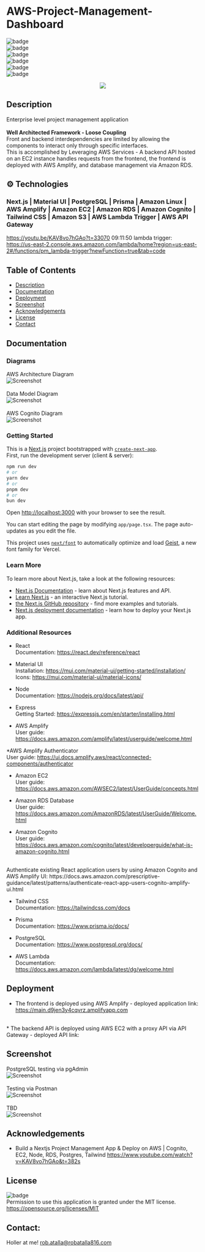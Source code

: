 # AWS-Project-Management-Dashboard

  ![badge](https://img.shields.io/github/languages/top/ratalla816/AWS-Project-Management-Dashboard)
  <br> 
  ![badge](https://img.shields.io/github/languages/count/ratalla816/AWS-Project-Management-Dashboard)
  <br>
  ![badge](https://img.shields.io/github/issues/ratalla816/AWS-Project-Management-Dashboard)
  <br>
  ![badge](https://img.shields.io/github/issues-closed/ratalla816/AWS-Project-Management-Dashboard)
  <br>
  ![badge](https://img.shields.io/github/last-commit/ratalla816/AWS-Project-Management-Dashboard)
  <br>
  ![badge](https://img.shields.io/badge/license-MIT-important)

  <p align="center">
  <a href="https://skillicons.dev">
    <img src="https://skillicons.dev/icons?i=aws,react,nextjs,nodejs,express,prisma,linux,postgresql,tailwindcss,materialui,dynamodb" />
  </a>
</p>
  
## Description

Enterprise level project management application
<br>
<br>
**Well Architected Framework - Loose Coupling**
<br>
Front and backend interdependencies are limited by allowing the components to interact only through specific interfaces.
<br>
This is accomplished by Leveraging AWS Services -  A backend API hosted on an EC2 instance handles requests from the frontend, the frontend is deployed with AWS Amplify, and database management via Amazon RDS.


## ⚙️ Technologies

### Next.js | Material UI | PostgreSQL | Prisma | Amazon Linux | AWS Amplify | Amazon EC2 | Amazon RDS | Amazon Cognito | Tailwind CSS | Amazon S3 | AWS Lambda Trigger | AWS API Gateway  

https://youtu.be/KAV8vo7hGAo?t=33070
09:11:50 lambda trigger: https://us-east-2.console.aws.amazon.com/lambda/home?region=us-east-2#/functions/pm_lambda-trigger?newFunction=true&tab=code

<!-- **May need to run**
next  14.0.0 - 14.2.9
Severity: high
Next.js Cache Poisoning - https://github.com/advisories/GHSA-gp8f-8m3g-qvj9
fix available via `npm audit fix --force`
Will install next@14.2.14, which is outside the stated dependency range
node_modules/next

1 high severity vulnerability

To address all issues, run:
  npm audit fix --force --> 
  ## Table of Contents
  - [Description](#description)
  - [Documentation](#documentation)
  - [Deployment](#deployment)
  - [Screenshot](#screenshot)
  - [Acknowledgements](#acknowledgements)
  - [License](#license)
  - [Contact](#contact)

  ## Documentation
  
 ### Diagrams
 
  AWS Architecture Diagram
  <br>
 ![Screenshot](./assets/images/AWS_Architecture_Diagram.jpg)
  <br>
  <br>
  Data Model Diagram
  <br>
 ![Screenshot](./assets/images/Data_Model_Diagram.jpg)
  <br>
  <br>
  AWS Cognito Diagram
  <br>
 ![Screenshot](./assets/images/ProjectManagement_Map_AWS_Cognito.Diagram.jpg)
  
### Getting Started

This is a [Next.js](https://nextjs.org) project bootstrapped with [`create-next-app`](https://nextjs.org/docs/app/api-reference/cli/create-next-app).
<br>
First, run the development server (client & server):

```bash
npm run dev
# or
yarn dev
# or
pnpm dev
# or
bun dev
```

Open [http://localhost:3000](http://localhost:3000) with your browser to see the result.

You can start editing the page by modifying `app/page.tsx`. The page auto-updates as you edit the file.

This project uses [`next/font`](https://nextjs.org/docs/app/building-your-application/optimizing/fonts) to automatically optimize and load [Geist](https://vercel.com/font), a new font family for Vercel.

### Learn More

To learn more about Next.js, take a look at the following resources:

- [Next.js Documentation](https://nextjs.org/docs) - learn about Next.js features and API.
- [Learn Next.js](https://nextjs.org/learn) - an interactive Next.js tutorial.
- [the Next.js GitHub repository](https://github.com/vercel/next.js) - find more examples and tutorials.
- [Next.js deployment documentation](https://nextjs.org/docs/app/building-your-application/deploying) - learn how to deploy your Next.js app.

### Additional Resources

  * React<br>
Documentation: https://react.dev/reference/react

  * Material UI<br>
Installation: https://mui.com/material-ui/getting-started/installation/<br>
Icons: https://mui.com/material-ui/material-icons/

  * Node<br>
Documentation: https://nodejs.org/docs/latest/api/

  * Express<br>
Getting Started: https://expressjs.com/en/starter/installing.html

  * AWS Amplify<br>
User guide: https://docs.aws.amazon.com/amplify/latest/userguide/welcome.html

  *AWS Amplify Authenticator<br>
User guide: https://ui.docs.amplify.aws/react/connected-components/authenticator

  * Amazon EC2<br>
User guide: https://docs.aws.amazon.com/AWSEC2/latest/UserGuide/concepts.html

  * Amazon RDS Database<br>
User guide: https://docs.aws.amazon.com/AmazonRDS/latest/UserGuide/Welcome.html

  * Amazon Cognito<br>
User guide: https://docs.aws.amazon.com/cognito/latest/developerguide/what-is-amazon-cognito.html
<br>
Authenticate existing React application users by using Amazon Cognito and AWS Amplify UI: https://docs.aws.amazon.com/prescriptive-guidance/latest/patterns/authenticate-react-app-users-cognito-amplify-ui.html

  * Tailwind CSS<br>
Documentation: https://tailwindcss.com/docs

  * Prisma<br>
Documentation: https://www.prisma.io/docs/

  * PostgreSQL<br>
Documentation: https://www.postgresql.org/docs/

  * AWS Lambda<br>
Documentation: https://docs.aws.amazon.com/lambda/latest/dg/welcome.html

## Deployment

   * The frontend is deployed using AWS Amplify - deployed application link: <https://main.d9jen3y4cqvrz.amplifyapp.com>
   <br>   
   * The backend API is deployed using AWS EC2 with a proxy API via API Gateway - deployed API link: <https://70nlkwfw7i.execute-api.us-east-2.amazonaws.com/prod> 
 
  
  ## Screenshot
  
  PostgreSQL testing via pgAdmin
  <br>
 ![Screenshot](./assets/images/pgAdmin4-task-patch.jpg)
  <br>
  <br>
  Testing via Postman
  <br>
 ![Screenshot](./assets/images/postman-task-patch.jpg)
  <br>
  <br>
  TBD
  <br>
 ![Screenshot](./assets/images/TBD.jpg)
  
  
  ## Acknowledgements
  
  * Build a Nextjs Project Management App & Deploy on AWS | Cognito, EC2, Node, RDS, Postgres, Tailwind https://www.youtube.com/watch?v=KAV8vo7hGAo&t=382s
    
  ## License
  ![badge](https://img.shields.io/badge/license-MIT-important)
  <br>
  Permission to use this application is granted under the MIT license. <https://opensource.org/licenses/MIT>


   ## Contact:
   Holler at me! <a href="mailto:rob.atalla@robatalla816.com">rob.atalla@robatalla816.com</a>
